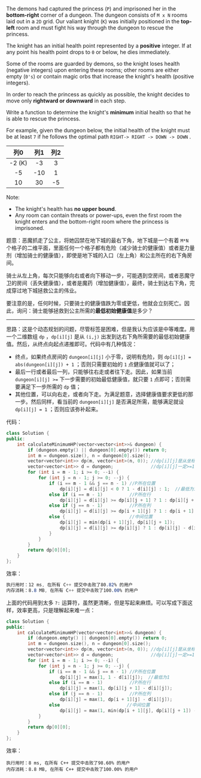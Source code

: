 The demons had captured the princess (`P`) and imprisoned her in the **bottom-right** corner of a dungeon. The dungeon consists of `M x N` rooms laid out in a `2D` grid. Our valiant knight (`K`) was initially positioned in the **top-left** room and must fight his way through the dungeon to rescue the princess.

The knight has an initial health point represented by a **positive** integer. If at any point his health point drops to `0` or below, he dies immediately.

Some of the rooms are guarded by demons, so the knight loses health (negative integers) upon entering these rooms; other rooms are either empty (`0's`) or contain magic orbs that increase the knight's health (positive integers).

In order to reach the princess as quickly as possible, the knight decides to move only **rightward or downward** in each step.


Write a function to determine the knight's **minimum** initial health so that he is able to rescue the princess.

For example, given the dungeon below, the initial health of the knight must be at least `7` if he follows the optimal path `RIGHT-> RIGHT -> DOWN -> DOWN` .

|  列0 |   列1| 列2  |
|:-:|:-:|:-:|
| -2 (K) |	-3 |	3
| -5 |	-10 | 	1
|10 |	30 |	-5 | (P)


Note:
-    The knight's health has **no upper bound**.
-    Any room can contain threats or power-ups, even the first room the knight enters and the bottom-right room where the princess is imprisoned.

题意：恶魔抓走了公主，将她囚禁在地下城的最右下角，地下城是一个有着 `M*N` 个格子的二维平面，里面任何一个格子都有危险（减少骑士的健康值）或者是力量剂（增加骑士的健康值），即使是地下城的入口（左上角）和公主所在的右下角房间。

骑士从左上角，每次只能够向右或者向下移动一步，可能遇到空房间，或者恶魔守卫的房间（丢失健康值），或者是魔药（增加健康值），最终，骑士到达右下角，完成穿过地下城拯救公主的伟业。

要注意的是，任何时候，只要骑士的健康值跌为零或更低，他就会立刻死亡。因此，询问：骑士能够拯救到公主所需的**最低初始健康值**是多少？



---

思路：这是个动态规划的问题，尽管标签是困难，但是我认为应该是中等难度。用一个二维数组 `dp` ，`dp[i][j]` 是从 `(i,j)` 出发到达右下角所需要的最低初始健康值。然后，从终点向起点递推即可。代码中有几种情况：
- 终点，如果终点房间的 `dungeon[i][j]` 小于零，说明有危险，则 `dp[i][j] = abs(dungeon[i][j]) + 1`  ；否则只需要初始的 `1` 点健康值就可以了；
- 最后一行或者最后一列，只能够往右走或者往下走。因此，如果当前 `dungeon[i][j] >=` 下一步需要的初始最低健康值，就只要 `1` 点即可；否则需要满足下一步所需的 `dp` 值；
- 其他位置，可以向右走，或者向下走。为满足题意，选择健康值要求更低的那一步。然后同样，看当前的 `dungeon[i][j]` 是否满足所需，能够满足就设 `dp[i][j] = 1` ；否则应该弥补起来。

代码：
```cpp
class Solution {
public:
    int calculateMinimumHP(vector<vector<int>>& dungeon) {
        if (dungeon.empty() || dungeon[0].empty()) return 0;
        int m = dungeon.size(), n = dungeon[0].size();
        vector<vector<int>> dp(m, vector<int>(n, 0)); //dp[i][j]是从坐标(i,j)到P需要的最小初始健康值
        vector<vector<int>> d = dungeon;              //dp[i][j]一定>=1,一旦<=0就会死去
        for (int i = m - 1; i >= 0; --i) {
            for (int j = n - 1; j >= 0; --j) {
                if (i == m - 1 && j == n - 1) //P所在位置
                    dp[i][j] = d[i][j] < 0 ? 1 - d[i][j] : 1;  //最低为1
                else if (i == m - 1)          //P所在行
                    dp[i][j] = d[i][j] >= dp[i][j + 1] ? 1 : dp[i][j + 1] - d[i][j];
                else if (j == n - 1)          //P所在列
                    dp[i][j] = d[i][j] >= dp[i + 1][j] ? 1 : dp[i + 1][j] - d[i][j];
                else {                        //中间位置
                    dp[i][j] = min(dp[i + 1][j], dp[i][j + 1]);
                    dp[i][j] = d[i][j] >= dp[i][j] ? 1 : dp[i][j] - d[i][j];
                }
            }
        } 
        return dp[0][0];
    }
};
```
效率：
```css
执行用时：12 ms, 在所有 C++ 提交中击败了80.82% 的用户
内存消耗：8.8 MB, 在所有 C++ 提交中击败了100.00% 的用户
```
上面的代码用到太多 `?:` 运算符，虽然更清晰，但是写起来麻烦。可以写成下面这样，效率更高，只是理解起来难一点：
```cpp
class Solution {
public:
    int calculateMinimumHP(vector<vector<int>>& dungeon) {
        if (dungeon.empty() || dungeon[0].empty()) return 0;
        int m = dungeon.size(), n = dungeon[0].size();
        vector<vector<int>> dp(m, vector<int>(n, 0)); //dp[i][j]是从坐标(i,j)到P需要的最小初始健康值
        vector<vector<int>> d = dungeon;              //dp[i][j]一定>=1,一旦<=0就会死去
        for (int i = m - 1; i >= 0; --i) {
            for (int j = n - 1; j >= 0; --j) {
                if (i == m - 1 && j == n - 1) //P所在位置
                    dp[i][j] = max(1, 1 - d[i][j]);  //最低为1
                else if (i == m - 1)          //P所在行
                    dp[i][j] = max(1, dp[i][j + 1] - d[i][j]);
                else if (j == n - 1)          //P所在列
                    dp[i][j] = max(1, dp[i + 1][j] - d[i][j]);
                else                         //中间位置
                    dp[i][j] = max(1, min(dp[i + 1][j], dp[i][j + 1]) - d[i][j]);
            }
        } 
        return dp[0][0];
    }
};
```
效率：
```
执行用时：8 ms, 在所有 C++ 提交中击败了98.60% 的用户
内存消耗：8.8 MB, 在所有 C++ 提交中击败了100.00% 的用户
```
